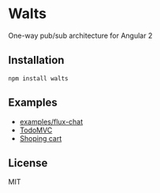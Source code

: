 # Walts
One-way pub/sub architecture for Angular 2

## Installation

```
npm install walts
```

## Examples

- [examples/flux-chat](https://github.com/crescware/walts/tree/master/examples/flux-chat)
- [TodoMVC](https://github.com/armorik83/comparing-ng2-redux-and-walts/tree/master/examples/walts)
- [Shoping cart](https://github.com/armorik83/walts-flux-comparison)

## License

MIT
